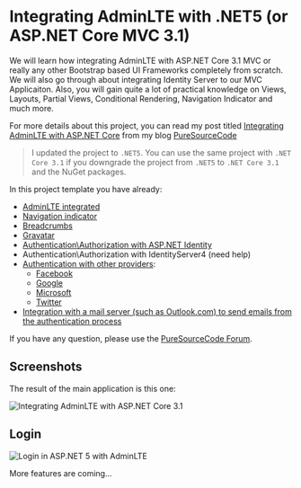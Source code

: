# Integrating AdminLTE with .NET5 (or ASP.NET Core MVC 3.1)
We will learn how integrating AdminLTE with ASP.NET Core 3.1 MVC or really any other Bootstrap based UI Frameworks completely from scratch. We will also go through about integrating Identity Server to our MVC Applicaiton. Also, you will gain quite a lot of practical knowledge on Views, Layouts, Partial Views, Conditional Rendering, Navigation Indicator and much more.

For more details about this project, you can read my post titled [Integrating AdminLTE with ASP.NET Core](https://www.puresourcecode.com/dotnet/net-core/integrating-adminlte-with-asp-net-core/) from my blog [PureSourceCode](https://www.puresourcecode.com)

> I updated the project to `.NET5`. You can use the same project with `.NET Core 3.1` if you downgrade the project from `.NET5` to `.NET Core 3.1` and the NuGet packages.

In this project template you have already:

- [AdminLTE integrated](https://www.puresourcecode.com/dotnet/net-core/integrating-adminlte-with-asp-net-core/)
- [Navigation indicator](https://www.puresourcecode.com/dotnet/net-core/features-for-adminlte-with-asp-net-core/#h-adding-navigation)
- [Breadcrumbs](https://www.puresourcecode.com/dotnet/net-core/features-for-adminlte-with-asp-net-core/#h-breadcrumbs)
- [Gravatar](https://www.puresourcecode.com/dotnet/net-core/features-for-adminlte-with-asp-net-core/#h-gravatar)
- [Authentication\Authorization with ASP.NET Identity](https://www.puresourcecode.com/dotnet/net-core/integration-with-identity-in-adminlte-project/)
- Authentication\Authorization with IdentityServer4 (need help)
- [Authentication with other providers](https://www.puresourcecode.com/dotnet/net-core/external-providers-in-adminlte-project/):
    - [Facebook](https://www.puresourcecode.com/dotnet/net-core/external-providers-in-adminlte-project/#h-add-facebook-authentication)
    - [Google](https://www.puresourcecode.com/dotnet/net-core/external-providers-in-adminlte-project/#h-add-google-authentication)
    - [Microsoft](https://www.puresourcecode.com/dotnet/net-core/external-providers-in-adminlte-project/#h-add-microsoft-authentication)
    - [Twitter](https://www.puresourcecode.com/dotnet/net-core/external-providers-in-adminlte-project/#h-add-twitter-authentication)
- [Integration with a mail server (such as Outlook.com) to send emails from the authentication process](https://www.puresourcecode.com/dotnet/net-core/integration-with-identity-in-adminlte-project#h-account-confirmation-and-password-recovery-in-asp-net-core)

If you have any question, please use the [PureSourceCode Forum](https://www.puresourcecode.com/forum/).

## Screenshots
The result of the main application is this one:

![Integrating AdminLTE with ASP.NET Core 3.1](https://www.puresourcecode.com/wp-content/uploads/2021/02/adminlte-aspnet-core-integration-2.png)

## Login

![Login in ASP.NET 5 with AdminLTE](https://www.puresourcecode.com/wp-content/uploads/2021/02/AdminLTE-Dasboard-and-Control-Panel-Template-Login.png)

More features are coming...
